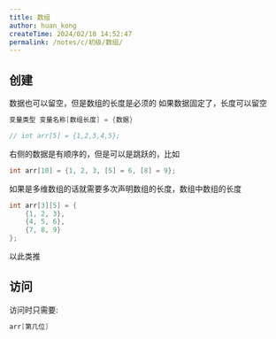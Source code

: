 ```yaml
---
title: 数组
author: huan_kong
createTime: 2024/02/10 14:52:47
permalink: /notes/c/初级/数组/
---
```


## 创建

数据也可以留空，但是数组的长度是必须的
如果数据固定了，长度可以留空

```c
变量类型 变量名称[数组长度] = {数据}

// int arr[5] = {1,2,3,4,5};
```

右侧的数据是有顺序的，但是可以是跳跃的，比如

```c
int arr[10] = {1, 2, 3, [5] = 6, [8] = 9};
```

如果是多维数组的话就需要多次声明数组的长度，数组中数组的长度

```c
int arr[3][5] = {
    {1, 2, 3},
    {4, 5, 6},
    {7, 8, 9}
};
```

以此类推

## 访问

访问时只需要:

```c
arr[第几位]
```
